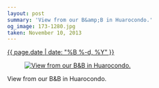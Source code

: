 ```yaml
---
layout: post
summary: 'View from our B&amp;B in Huarocondo.'
og_image: 173-1280.jpg
taken: November 10, 2013
---
```


<div class="post">
 <time>
  <a href="/173">
   {{ page.date | date: "%B %-d, %Y" }}
  </a>
 </time>
 <a href="/173">
  <figure data-taken="11/10/2013">
   <img alt="View from our B&amp;B in Huarocondo." sizes="(min-width: 700px) 50vw, calc(100vw - 2rem)" src="{{ site.assets_url }}/173-640.jpg" srcset="{{ site.assets_url }}/173-1280.jpg 1280w, {{ site.assets_url }}/173-960.jpg 960w, {{ site.assets_url }}/173-640.jpg 640w, {{ site.assets_url }}/173-320.jpg 320w"/>
  </figure>
 </a>
 <span>
  View from our B&amp;B in Huarocondo.
 </span>
</div>
